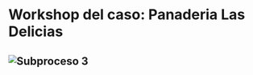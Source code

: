 # Workshop del caso: Panaderia Las Delicias
## ![Subproceso 3](https://user-images.githubusercontent.com/58674979/113498450-5cc78a00-94e3-11eb-8dad-e11cedee5399.png)

